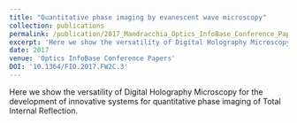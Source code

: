```yaml
---
title: "Quantitative phase imaging by evanescent wave microscopy"
collection: publications
permalink: /publication/2017_Mandracchia_Optics_InfoBase_Conference_Papers
excerpt: 'Here we show the versatility of Digital Holography Microscopy for the development of innovative systems for quantitative phase imaging of Total Internal Reflection.'
date: 2017
venue: 'Optics InfoBase Conference Papers'
DOI: '10.1364/FIO.2017.FW2C.3'
---
```

Here we show the versatility of Digital Holography Microscopy for the development of innovative systems for quantitative phase imaging of Total Internal Reflection.
